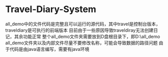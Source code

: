 # Travel-Diary-System
all_demo中的文件代码是完整且可以运行的源代码，其中travel是控制台版本，traveldiary是可执行的前端版本
目前由于一些原因导致traveldiray无法创建日记，其余功能正常
整个all_demo文件夹需要放到D盘根目录下，即D:\all_demo
all_demo文件夹以及内部文件尽量不要修改名称，可能会导致数据的路径问题
由于代码是由java语言编写，需要有java环境

